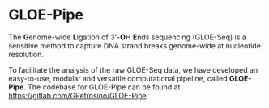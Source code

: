 # GLOE-Pipe

The **G**enome-wide **L**igation of 3'-**O**H **E**nds sequencing (GLOE-Seq) is a sensitive method to capture DNA strand breaks genome-wide at nucleotide resolution.

To facilitate the analysis of the raw GLOE-Seq data, we have developed an easy-to-use, modular and versatile computational pipeline, called **GLOE-Pipe**. The codebase for GLOE-Pipe can be found at <https://gitlab.com/GPetrosino/GLOE-Pipe>.

